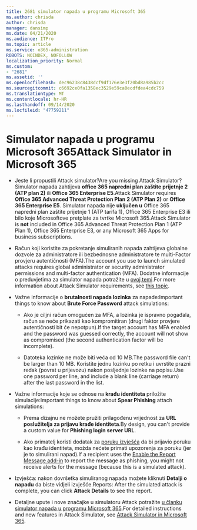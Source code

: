 ```yaml
---
title: 2681 simulator napada u programu Microsoft 365
ms.author: chrisda
author: chrisda
manager: dansimp
ms.date: 04/21/2020
ms.audience: ITPro
ms.topic: article
ms.service: o365-administration
ROBOTS: NOINDEX, NOFOLLOW
localization_priority: Normal
ms.custom:
- "2681"
ms.assetid: ''
ms.openlocfilehash: dec96238c8438dcf9df176e3e3f20bd8a985b2cc
ms.sourcegitcommit: c6692ce0fa1358ec3529e59ca0ecdfdea4cdc759
ms.translationtype: MT
ms.contentlocale: hr-HR
ms.lasthandoff: 09/14/2020
ms.locfileid: "47759211"
---
```

# <a name="attack-simulator-in-microsoft-365"></a><span data-ttu-id="b9cc4-102">Simulator napada u programu Microsoft 365</span><span class="sxs-lookup"><span data-stu-id="b9cc4-102">Attack Simulator in Microsoft 365</span></span>

- <span data-ttu-id="b9cc4-103">Jeste li propustili Attack simulator?</span><span class="sxs-lookup"><span data-stu-id="b9cc4-103">Are you missing Attack Simulator?</span></span> <span data-ttu-id="b9cc4-104">Simulator napada zahtijeva **office 365 napredni plan zaštite prijetnje 2 (ATP plan 2)** ili **Office 365 Enterprise E5**.</span><span class="sxs-lookup"><span data-stu-id="b9cc4-104">Attack Simulator requires **Office 365 Advanced Threat Protection Plan 2 (ATP Plan 2)** or **Office 365 Enterprise E5**.</span></span> <span data-ttu-id="b9cc4-105">Simulator napada nije **uključen u** Office 365 napredni plan zaštite prijetnje 1 (ATP tarifa 1), Office 365 Enterprise E3 ili bilo koje Microsoftove pretplate za tvrtke Microsoft 365.</span><span class="sxs-lookup"><span data-stu-id="b9cc4-105">Attack Simulator is **not** included in Office 365 Advanced Threat Protection Plan 1 (ATP Plan 1), Office 365 Enterprise E3, or any Microsoft 365 Apps for business subscriptions.</span></span>

- <span data-ttu-id="b9cc4-106">Račun koji koristite za pokretanje simuliranih napada zahtijeva globalne dozvole za administratore ili bezbednosne administratore te multi-Factor provjeru autentičnosti (MFA).</span><span class="sxs-lookup"><span data-stu-id="b9cc4-106">The account you use to launch simulated attacks requires global administrator or security administrator permissions and multi-factor authentication (MFA).</span></span> <span data-ttu-id="b9cc4-107">Dodatne informacije o preduvjetima za simulator napada potražite u [ovoj temi](https://docs.microsoft.com/microsoft-365/security/office-365-security/attack-simulator).</span><span class="sxs-lookup"><span data-stu-id="b9cc4-107">For more information about Attack Simulator requirements, see [this topic](https://docs.microsoft.com/microsoft-365/security/office-365-security/attack-simulator).</span></span>

- <span data-ttu-id="b9cc4-108">Važne informacije o **brutalnosti napada lozinka** za napade:</span><span class="sxs-lookup"><span data-stu-id="b9cc4-108">Important things to know about **Brute Force Password** attack simulations:</span></span>

  - <span data-ttu-id="b9cc4-109">Ako je ciljni račun omogućen za MFA, a lozinka je ispravno pogađala, račun se neće prikazati kao kompromitiran (drugi faktor provjere autentičnosti bit će nepotpun).</span><span class="sxs-lookup"><span data-stu-id="b9cc4-109">If the target account has MFA enabled and the password was guessed correctly, the account will not show as compromised (the second authentication factor will be incomplete).</span></span>

  - <span data-ttu-id="b9cc4-110">Datoteka lozinke ne može biti veća od 10 MB.</span><span class="sxs-lookup"><span data-stu-id="b9cc4-110">The password file can't be larger than 10 MB.</span></span> <span data-ttu-id="b9cc4-111">Koristite jednu lozinku po retku i uvrstite prazni redak (povrat u prijevozu) nakon posljednje lozinke na popisu.</span><span class="sxs-lookup"><span data-stu-id="b9cc4-111">Use one password per line, and include a blank line (carriage return) after the last password in the list.</span></span>

- <span data-ttu-id="b9cc4-112">Važne informacije koje se odnose na **krađu identiteta** priložite simulacije:</span><span class="sxs-lookup"><span data-stu-id="b9cc4-112">Important things to know about **Spear Phishing** attach simulations:</span></span>

  - <span data-ttu-id="b9cc4-113">Prema dizajnu ne možete pružiti prilagođenu vrijednost za **URL poslužitelja za prijavu krađe identiteta**.</span><span class="sxs-lookup"><span data-stu-id="b9cc4-113">By design, you can't provide a custom value for **Phishing login server URL**.</span></span>

  - <span data-ttu-id="b9cc4-114">Ako primatelj koristi dodatak za [poruku izvješća](https://docs.microsoft.com/microsoft-365/security/office-365-security/enable-the-report-message-add-in) da bi prijavio poruku kao krađu identiteta, možda nećete primati upozorenja za poruku (jer je to simulirani napad).</span><span class="sxs-lookup"><span data-stu-id="b9cc4-114">If a recipient uses the [Enable the Report Message add-in](https://docs.microsoft.com/microsoft-365/security/office-365-security/enable-the-report-message-add-in) to report the message as phishing, you might not receive alerts for the message (because this is a simulated attack).</span></span>

- <span data-ttu-id="b9cc4-115">Izvješća: nakon dovršetka simuliranog napada možete kliknuti **Detalji o napadu** da biste vidjeli izvješće.</span><span class="sxs-lookup"><span data-stu-id="b9cc4-115">Reports: After the simulated attack is complete, you can click **Attack Details** to see the report.</span></span>

- <span data-ttu-id="b9cc4-116">Detaljne upute i nove značajke u simulatoru Attack potražite [u članku simulator napada u programu Microsoft 365](https://docs.microsoft.com/microsoft-365/security/office-365-security/attack-simulator).</span><span class="sxs-lookup"><span data-stu-id="b9cc4-116">For detailed instructions and new features in Attack Simulator, see [Attack Simulator in Microsoft 365](https://docs.microsoft.com/microsoft-365/security/office-365-security/attack-simulator).</span></span>
